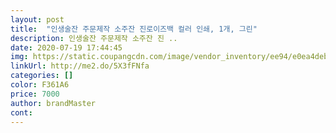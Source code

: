 ```yaml
---
layout: post 
title:  "인생술잔 주문제작 소주잔 진로이즈백 컬러 인쇄, 1개, 그린" 
description: 인생술잔 주문제작 소주잔 진 ..
date: 2020-07-19 17:44:45 
img: https://static.coupangcdn.com/image/vendor_inventory/ee94/e0ea4debf56952448293e529fe8078682364a934383e547fbf523b53a4fb.jpg 
linkUrl: http://me2.do/5X3fFNfa 
categories: [] 
color: F361A6 
price: 7000 
author: brandMaster 
cont:  
---
```

 
